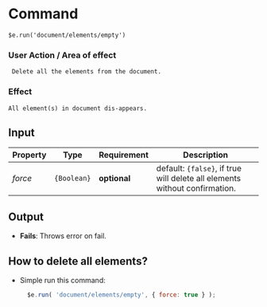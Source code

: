 # Command
  `$e.run('document/elements/empty')`

### User Action / Area of effect
     Delete all the elements from the document.
     
### Effect
    All element(s) in document dis-appears.

## Input
| Property | Type        | Requirement       | Description |
|---       |---          |---                |---|
| _force_  | `{Boolean}` | **optional**      | default: `{false}`, if true will delete all elements without confirmation.

## Output
   * **Fails**: Throws error on fail.
   
## How to delete all elements?
* Simple run this command:
    ```javascript
      $e.run( 'document/elements/empty', { force: true } );
    ```
